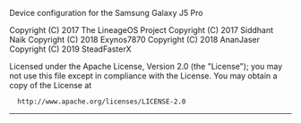 Device configuration for the Samsung Galaxy J5 Pro

Copyright (C) 2017 The LineageOS Project
Copyright (C) 2017 Siddhant Naik
Copyright (C) 2018 Exynos7870
Copyright (C) 2018 AnanJaser
Copyright (C) 2019 SteadFasterX

 Licensed under the Apache License, Version 2.0 (the "License");
 you may not use this file except in compliance with the License.
 You may obtain a copy of the License at

      http://www.apache.org/licenses/LICENSE-2.0

------------------------------------------------------------------
